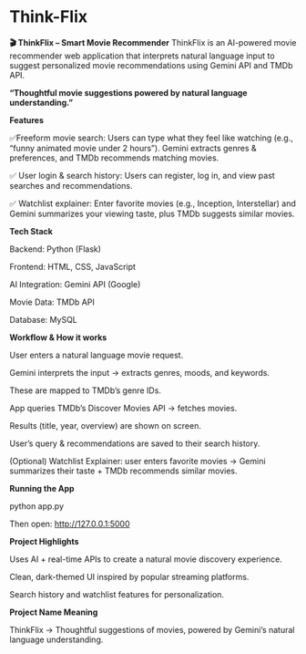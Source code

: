 # Think-Flix
**🎬 ThinkFlix – Smart Movie Recommender**
ThinkFlix is an AI-powered movie recommender web application that interprets natural language input to suggest personalized movie recommendations using Gemini API and TMDb API.

**“Thoughtful movie suggestions powered by natural language understanding.”**

**Features**

✅Freeform movie search:
Users can type what they feel like watching (e.g., “funny animated movie under 2 hours”). Gemini extracts genres & preferences, and TMDb recommends matching movies.

✅ User login & search history:
Users can register, log in, and view past searches and recommendations.

✅ Watchlist explainer:
Enter favorite movies (e.g., Inception, Interstellar) and Gemini summarizes your viewing taste, plus TMDb suggests similar movies.

**Tech Stack**

Backend: Python (Flask)

Frontend: HTML, CSS, JavaScript

AI Integration: Gemini API (Google)

Movie Data: TMDb API

Database: MySQL

**Workflow & How it works**

User enters a natural language movie request.

Gemini interprets the input → extracts genres, moods, and keywords.

These are mapped to TMDb’s genre IDs.

App queries TMDb’s Discover Movies API → fetches movies.

Results (title, year, overview) are shown on screen.

User’s query & recommendations are saved to their search history.

(Optional) Watchlist Explainer: user enters favorite movies → Gemini summarizes their taste + TMDb recommends similar movies.

**Running the App**

python app.py

Then open: http://127.0.0.1:5000

**Project Highlights**

Uses AI + real-time APIs to create a natural movie discovery experience.

Clean, dark-themed UI inspired by popular streaming platforms.

Search history and watchlist features for personalization.

**Project Name Meaning**

ThinkFlix → Thoughtful suggestions of movies, powered by Gemini’s natural language understanding.
